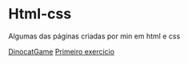 # Html-css
 
Algumas das páginas criadas por min em html e css

<a href="https://kleversouza1.github.io/Html-css/dino(cat)-game/index.html">DinocatGame</a>
<a href="https://kleversouza1.github.io/Html-css/desafio%2001/index.html">Primeiro exercicio</a>